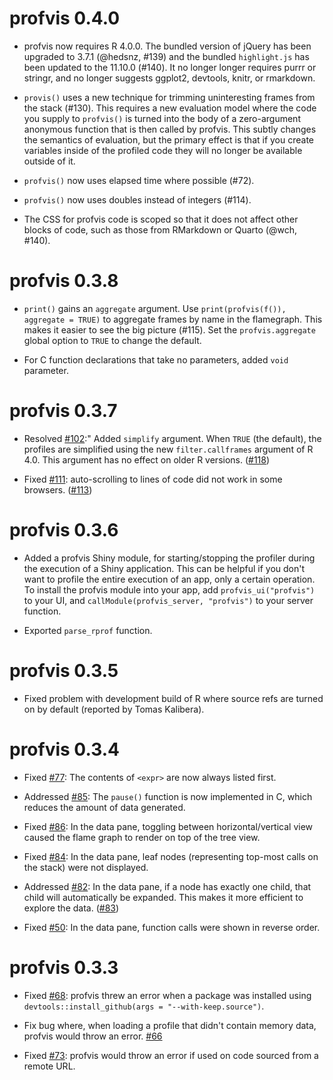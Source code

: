 # profvis 0.4.0

* profvis now requires R 4.0.0. The bundled version of jQuery has been upgraded
  to 3.7.1 (@hedsnz, #139) and the bundled `highlight.js` has been updated to
  the 11.10.0 (#140). It no longer longer requires purrr or stringr, and no
  longer suggests ggplot2, devtools, knitr, or rmarkdown.

* `provis()` uses a new technique for trimming uninteresting frames from the
  stack (#130). This requires a new evaluation model where the code you supply
  to `profvis()` is turned into the body of a zero-argument anonymous function
  that is then called by profvis. This subtly changes the semantics of
  evaluation, but the primary effect is that if you create variables inside of
  the profiled code they will no longer be available outside of it.

* `profvis()` now uses elapsed time where possible (#72).

* `profvis()` now uses doubles instead of integers (#114).

* The CSS for profvis code is scoped so that it does not affect other blocks of
  code, such as those from RMarkdown or Quarto (@wch, #140).

profvis 0.3.8
=============================

* `print()` gains an `aggregate` argument. Use `print(profvis(f()), aggregate = TRUE)` to aggregate frames by name in the flamegraph. This makes it easier to see the big picture (#115). Set the `profvis.aggregate` global option to `TRUE` to change the default.

* For C function declarations that take no parameters, added `void` parameter.

profvis 0.3.7
=============

* Resolved [#102](https://github.com/r-lib/profvis/issues/102):" Added `simplify` argument. When `TRUE` (the default), the profiles are simplified using the new `filter.callframes` argument of R 4.0. This argument has no effect on older R versions. ([#118](https://github.com/r-lib/profvis/pull/118))

* Fixed [#111](https://github.com/r-lib/profvis/issues/111): auto-scrolling to lines of code did not work in some browsers. ([#113](https://github.com/r-lib/profvis/pull/113))

profvis 0.3.6
=============

* Added a profvis Shiny module, for starting/stopping the profiler during the execution of a Shiny application. This can be helpful if you don't want to profile the entire execution of an app, only a certain operation. To install the profvis module into your app, add `profvis_ui("profvis")` to your UI, and `callModule(profvis_server, "profvis")` to your server function.

* Exported `parse_rprof` function.

profvis 0.3.5
=============

* Fixed problem with development build of R where source refs are turned on by default (reported by Tomas Kalibera).

profvis 0.3.4
=============

* Fixed [#77](https://github.com/r-lib/profvis/issues/77): The contents of `<expr>` are now always listed first.

* Addressed [#85](https://github.com/r-lib/profvis/issues/85): The `pause()` function is now implemented in C, which reduces the amount of data generated.

* Fixed [#86](https://github.com/r-lib/profvis/issues/86): In the data pane, toggling between horizontal/vertical view caused the flame graph to render on top of the tree view.

* Fixed [#84](https://github.com/r-lib/profvis/issues/84): In the data pane, leaf nodes (representing top-most calls on the stack) were not displayed.

* Addressed [#82](https://github.com/r-lib/profvis/issues/82): In the data pane, if a node has exactly one child, that child will automatically be expanded. This makes it more efficient to explore the data. ([#83](https://github.com/r-lib/profvis/pull/83))

* Fixed [#50](https://github.com/r-lib/profvis/issues/50): In the data pane, function calls were shown in reverse order.


profvis 0.3.3
=============

* Fixed [#68](https://github.com/r-lib/profvis/issues/68): profvis threw an error when a package was installed using `devtools::install_github(args = "--with-keep.source")`.

* Fix bug where, when loading a profile that didn't contain memory data, profvis would throw an error. [#66](https://github.com/r-lib/profvis/pull/66)

* Fixed [#73](https://github.com/r-lib/profvis/issues/73): profvis would throw an error if used on code sourced from a remote URL.
